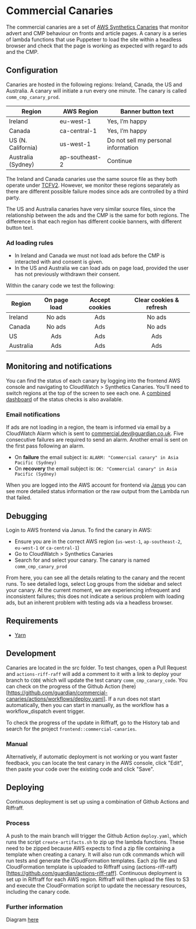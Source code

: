 # Commercial Canaries

The commercial canaries are a set of [AWS Synthetics Canaries](https://docs.aws.amazon.com/AmazonCloudWatch/latest/monitoring/CloudWatch_Synthetics_Canaries.html) that monitor advert and CMP behaviour on fronts and article pages. A canary is a series of lambda functions that use Puppeteer to load the site within a headless browser and check that the page is working as expected with regard to ads and the CMP.

## Configuration

Canaries are hosted in the following regions: Ireland, Canada, the US and Australia. A canary will initiate a run every one minute. The canary is called `comm_cmp_canary_prod`.

| Region             | AWS Region     | Banner button text                  |
| ------------------ | -------------- | ----------------------------------- |
| Ireland            | eu-west-1      | Yes, I’m happy                      |
| Canada             | ca-central-1   | Yes, I’m happy                      |
| US (N. California) | us-west-1      | Do not sell my personal information |
| Australia (Sydney) | ap-southeast-2 | Continue                            |

The Ireland and Canada canaries use the same source file as they both operate under [TCFV2](https://iabeurope.eu/tcf-2-0/). However, we monitor these regions separately as there are different possible failure modes since ads are controlled by a third party.

The US and Australia canaries have very similar source files, since the relationship between the ads and the CMP is the same for both regions. The difference is that each region has different cookie banners, with different button text.

### Ad loading rules

-   In Ireland and Canada we must not load ads before the CMP is interacted with and consent is given.
-   In the US and Australia we can load ads on page load, provided the user has not previously withdrawn their consent.

Within the canary code we test the following:

| Region    | On page load | Accept cookies | Clear cookies & refresh |
| --------- | :----------: | :------------: | :---------------------: |
| Ireland   |    No ads    |      Ads       |         No ads          |
| Canada    |    No ads    |      Ads       |         No ads          |
| US        |     Ads      |      Ads       |           Ads           |
| Australia |     Ads      |      Ads       |           Ads           |

## Monitoring and notifications

You can find the status of each canary by logging into the frontend AWS console and navigating to CloudWatch > Synthetics Canaries. You'll need to switch regions at the top of the screen to see each one. A [combined dashboard](https://eu-west-1.console.aws.amazon.com/cloudwatch/home?region=eu-west-1#dashboards:name=Commercial-Canaries) of the status checks is also available.

### Email notifications

If ads are not loading in a region, the team is informed via email by a CloudWatch Alarm which is sent to commercial.dev@guardian.co.uk. Five consecutive failures are required to send an alarm. Another email is sent on the first pass following an alarm.

-   On **failure** the email subject is: `ALARM: "Commercial canary" in Asia Pacific (Sydney)`
-   On **recovery** the email subject is: `OK: "Commercial canary" in Asia Pacific (Sydney)`

When you are logged into the AWS account for frontend via [Janus](https://janus.gutools.co.uk/) you can see more detailed status information or the raw output from the Lambda run that failed.

## Debugging

Login to AWS frontend via Janus. To find the canary in AWS:

-   Ensure you are in the correct AWS region (`us-west-1`, `ap-southeast-2`, `eu-west-1` or `ca-central-1`)
-   Go to CloudWatch > Synthetics Canaries
-   Search for and select your canary. The canary is named `comm_cmp_canary_prod`

From here, you can see all the details relating to the canary and the recent runs. To see detailed logs, select Log groups from the sidebar and select your canary. At the current moment, we are experiencing infrequent and inconsistent failures; this does not indicate a serious problem with loading ads, but an inherent problem with testing ads via a headless browser.

## Requirements

-   [Yarn](https://classic.yarnpkg.com/en/docs/install/)

## Development

Canaries are located in the src folder. To test changes, open a Pull Request and `actions-riff-raff` will add a comment to it with a link to deploy your branch to `CODE` which will update the test canary `comm_cmp_canary_code`. You can check on the progress of the Github Action (here)[https://github.com/guardian/commercial-canaries/actions/workflows/deploy.yaml]. If a run does not start automatically, then you can start in manually, as the workflow has a workflow_dispatch event trigger.

To check the progress of the update in Riffraff, go to the History tab and search for the project `frontend::commercial-canaries`.

### Manual

Alternatively, if automatic deployment is not working or you want faster feedback, you can locate the test canary in the AWS console, click "Edit", then paste your code over the existing code and click "Save".

## Deploying

Continuous deployment is set up using a combination of Github Actions and Riffraff.

### Process

A push to the main branch will trigger the Github Action `deploy.yaml`, which runs the script `create-artifacts.sh` to zip up the lambda functions. These need to be zipped because AWS expects to find a zip file containing a template when creating a canary. It will also run cdk commands which will run tests and generate the CloudFormation templates. Each zip file and CloudFormation template is uploaded to Riffraff using (actions-riff-raff)[https://github.com/guardian/actions-riff-raff]. Continuous deployment is set up in Riffraff for each AWS region. Riffraff will then upload the files to S3 and execute the CloudFormation script to update the necessary resources, including the canary code.

### Further information

Diagram [here](https://docs.google.com/presentation/d/1l8QFoq7siUWdJMRq_qc8vLcNf1iFhXH5aKx3Ok5xEu4/edit#slide=id.gb8f2b491c7_0_44)
